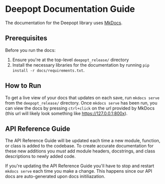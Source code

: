 # Deepopt Documentation Guide

The documentation for the Deepopt library uses [MkDocs](https://www.mkdocs.org/).

## Prerequisites

Before you run the docs:
1. Ensure you're at the top-level `deepopt_release/` directory
2. Install the necessary libraries for the documentation by running `pip install -r docs/requirements.txt`.

## How to Run

To get a live view of your docs that updates on each save, run `mkdocs serve` from the `deepopt_release/` directory. Once `mkdocs serve` has been run, you can view the docs by pressing `ctrl+click` on the url provided by MkDocs (this url will likely look something like https://127.0.0.1:800x).

## API Reference Guide

The API Reference Guide will be updated each time a new module, function, or class is added to the codebase. To create accurate documentation for these new additions you *must* add module headers, docstrings, and class descriptions to newly added code.

If you're updating the API Reference Guide you'll have to stop and restart `mkdocs serve` each time you make a change. This happens since our API docs are auto-generated upon docs initiliazation.